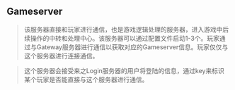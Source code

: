 ## Gameserver
>该服务器直接和玩家进行通信，也是游戏逻辑处理的服务器，进入游戏中后续操作的中转和处理中心。该服务器可以通过配置文件启动1-3个。玩家通过与Gateway服务器进行通信以获取对应的Gameserver信息。玩家仅仅与这个服务器进行连接通信。

>这个服务器会接受来之Login服务器的用户将登陆的信息，通过key来标识某个玩家是否能直接与这个服务器进行通信。